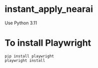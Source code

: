 # instant_apply_nearai

Use Python 3.11


# To install Playwright
```
pip install playwright
playwright install
```